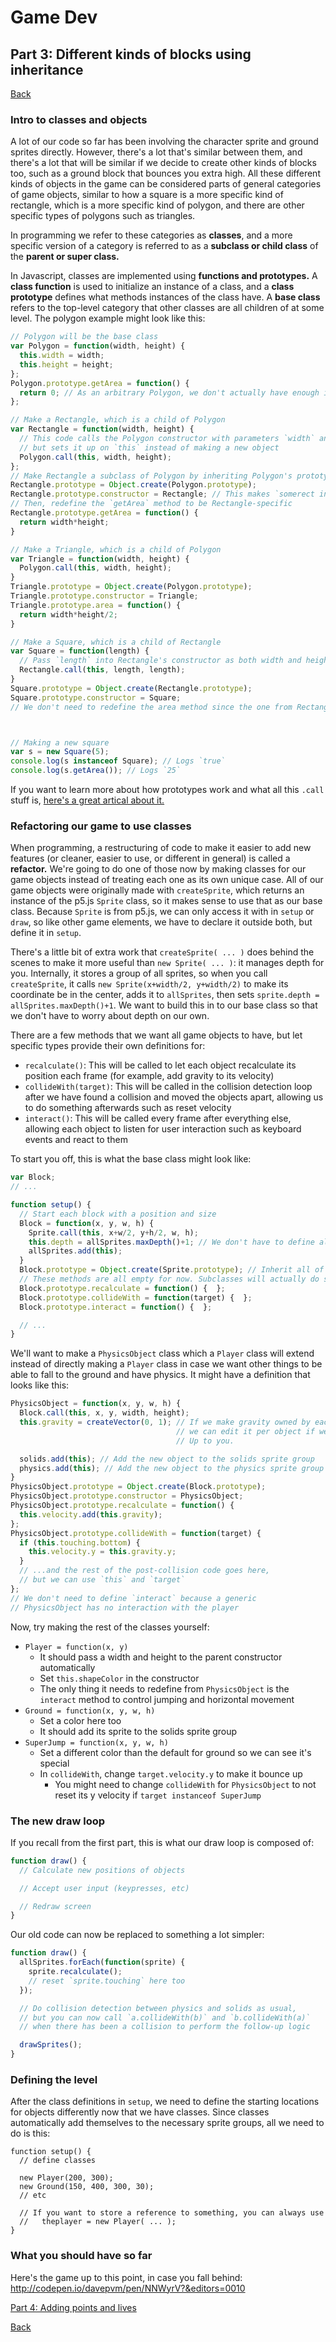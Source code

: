 # Game Dev
## Part 3: Different kinds of blocks using inheritance
<a href="README.md#instructions">Back</a>

### Intro to classes and objects

A lot of our code so far has been involving the character sprite and ground sprites directly. However, there's a lot that's similar between them, and there's a lot that will be similar if we decide to create other kinds of blocks too, such as a ground block that bounces you extra high. All these different kinds of objects in the game can be considered parts of general categories of game objects, similar to how a square is a more specific kind of rectangle, which is a more specific kind of polygon, and there are other specific types of polygons such as triangles.

In programming we refer to these categories as **classes**, and a more specific version of a category is referred to as a **subclass or child class** of the **parent or super class.**

In Javascript, classes are implemented using **functions and prototypes.** A **class function** is used to initialize an instance of a class, and a **class prototype** defines what methods instances of the class have. A **base class** refers to the top-level category that other classes are all children of at some level. The polygon example might look like this:

```js
// Polygon will be the base class
var Polygon = function(width, height) {
  this.width = width;
  this.height = height;
};
Polygon.prototype.getArea = function() {
  return 0; // As an arbitrary Polygon, we don't actually have enough info to know the area
};

// Make a Rectangle, which is a child of Polygon
var Rectangle = function(width, height) {
  // This code calls the Polygon constructor with parameters `width` and `height`
  // but sets it up on `this` instead of making a new object
  Polygon.call(this, width, height);
};
// Make Rectangle a subclass of Polygon by inheriting Polygon's prototype
Rectangle.prototype = Object.create(Polygon.prototype);
Rectangle.prototype.constructor = Rectangle; // This makes `somerect instanceof Rectangle === true`
// Then, redefine the `getArea` method to be Rectangle-specific
Rectangle.prototype.getArea = function() {
  return width*height;
}

// Make a Triangle, which is a child of Polygon
var Triangle = function(width, height) {
  Polygon.call(this, width, height);
}
Triangle.prototype = Object.create(Polygon.prototype);
Triangle.prototype.constructor = Triangle;
Triangle.prototype.area = function() {
  return width*height/2;
}

// Make a Square, which is a child of Rectangle
var Square = function(length) {
  // Pass `length` into Rectangle's constructor as both width and height
  Rectangle.call(this, length, length);
}
Square.prototype = Object.create(Rectangle.prototype);
Square.prototype.constructor = Square;
// We don't need to redefine the area method since the one from Rectangle works for Square too



// Making a new square
var s = new Square(5);
console.log(s instanceof Square); // Logs `true`
console.log(s.getArea()); // Logs `25`
```

If you want to learn more about how prototypes work and what all this `.call` stuff is, <a href='http://tobyho.com/2010/11/22/javascript-constructors-and/'>here's a great artical about it.</a>

### Refactoring our game to use classes

When programming, a restructuring of code to make it easier to add new features (or cleaner, easier to use, or different in general) is called a **refactor.** We're going to do one of those now by making classes for our game objects instead of treating each one as its own unique case. All of our game objects were originally made with `createSprite`, which returns an instance of the p5.js `Sprite` class, so it makes sense to use that as our base class. Because `Sprite` is from p5.js, we can only access it with in `setup` or `draw`, so like other game elements, we have to declare it outside both, but define it in `setup`.

There's a little bit of extra work that `createSprite( ... )` does behind the scenes to make it more useful than `new Sprite( ... )`: it manages depth for you. Internally, it stores a group of all sprites, so when you call `createSprite`, it calls `new Sprite(x+width/2, y+width/2)` to make its coordinate be in the center, adds it to `allSprites`, then sets `sprite.depth = allSprites.maxDepth()+1`. We want to build this in to our base class so that we don't have to worry about depth on our own.

There are a few methods that we want all game objects to have, but let specific types provide their own definitions for:

- `recalculate()`: This will be called to let each object recalculate its position each frame (for example, add gravity to its velocity)
- `collideWith(target)`: This will be called in the collision detection loop after we have found a collision and moved the objects apart, allowing us to do something afterwards such as reset velocity
- `interact()`: This will be called every frame after everything else, allowing each object to listen for user interaction such as keyboard events and react to them

To start you off, this is what the base class might look like:

```js
var Block;
// ...

function setup() {
  // Start each block with a position and size
  Block = function(x, y, w, h) {
    Sprite.call(this, x+w/2, y+h/2, w, h);
    this.depth = allSprites.maxDepth()+1; // We don't have to define allSprites anywhere, p5.js makes it
    allSprites.add(this);
  }
  Block.prototype = Object.create(Sprite.prototype); // Inherit all of Sprite's methods
  // These methods are all empty for now. Subclasses will actually do stuff.
  Block.prototype.recalculate = function() {  };
  Block.prototype.collideWith = function(target) {  };
  Block.prototype.interact = function() {  };

  // ...
}

```

We'll want to make a `PhysicsObject` class which a `Player` class will extend instead of directly making a `Player` class in case we want other things to be able to fall to the ground and have physics. It might have a definition that looks like this:

```js
PhysicsObject = function(x, y, w, h) {
  Block.call(this, x, y, width, height);
  this.gravity = createVector(0, 1); // If we make gravity owned by each object instead of global,
                                     // we can edit it per object if we want for some cool effects.
                                     // Up to you.

  solids.add(this); // Add the new object to the solids sprite group
  physics.add(this); // Add the new object to the physics sprite group
}
PhysicsObject.prototype = Object.create(Block.prototype);
PhysicsObject.prototype.constructor = PhysicsObject;
PhysicsObject.prototype.recalculate = function() {
  this.velocity.add(this.gravity);
};
PhysicsObject.prototype.collideWith = function(target) {
  if (this.touching.bottom) {
    this.velocity.y = this.gravity.y;
  }
  // ...and the rest of the post-collision code goes here,
  // but we can use `this` and `target`
};
// We don't need to define `interact` because a generic
// PhysicsObject has no interaction with the player
```

Now, try making the rest of the classes yourself:
- `Player = function(x, y)`
  - It should pass a width and height to the parent constructor automatically
  - Set `this.shapeColor` in the constructor
  - The only thing it needs to redefine from `PhysicsObject` is the `interact` method to control jumping and horizontal movement
- `Ground = function(x, y, w, h)`
  - Set a color here too
  - It should add its sprite to the solids sprite group
- `SuperJump = function(x, y, w, h)`
  - Set a different color than the default for ground so we can see it's special
  - In `collideWith`, change `target.velocity.y` to make it bounce up
    - You might need to change `collideWith` for `PhysicsObject` to not reset its y velocity if `target instanceof SuperJump`

### The new draw loop
If you recall from the first part, this is what our draw loop is composed of:
```js
function draw() {
  // Calculate new positions of objects

  // Accept user input (keypresses, etc)

  // Redraw screen
}
```

Our old code can now be replaced to something a lot simpler:
```js
function draw() {
  allSprites.forEach(function(sprite) {
    sprite.recalculate();
    // reset `sprite.touching` here too
  });

  // Do collision detection between physics and solids as usual,
  // but you can now call `a.collideWith(b)` and `b.collideWith(a)`
  // when there has been a collision to perform the follow-up logic

  drawSprites();
}
```

### Defining the level
After the class definitions in `setup`, we need to define the starting locations for objects differently now that we have classes. Since classes automatically add themselves to the necessary sprite groups, all we need to do is this:

```
function setup() {
  // define classes

  new Player(200, 300);
  new Ground(150, 400, 300, 30);
  // etc

  // If you want to store a reference to something, you can always use
  //   theplayer = new Player( ... );
}
```

### What you should have so far
Here's the game up to this point, in case you fall behind: http://codepen.io/davepvm/pen/NNWyrV?&editors=0010

<a href="part4.md">Part 4: Adding points and lives</a>

<a href="README.md#instructions">Back</a>
